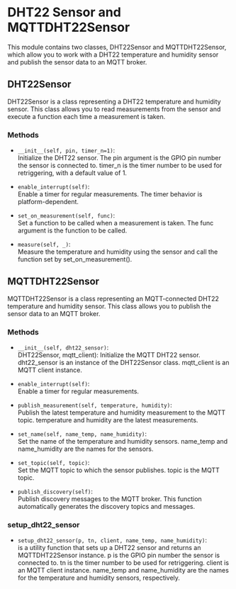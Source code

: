 # DHT22 Sensor and MQTTDHT22Sensor

This module contains two classes, DHT22Sensor and MQTTDHT22Sensor, which allow you to work with a DHT22 temperature and
humidity sensor and publish the sensor data to an MQTT broker.

## DHT22Sensor

DHT22Sensor is a class representing a DHT22 temperature and humidity sensor. This class allows you to read measurements
from the sensor and execute a function each time a measurement is taken.

### Methods

- `__init__(self, pin, timer_n=1)`:\
  Initialize the DHT22 sensor. The pin argument is the GPIO pin number the sensor is
  connected to. timer_n is the timer number to be used for retriggering, with a default value of 1.

- `enable_interrupt(self)`:\
  Enable a timer for regular measurements. The timer behavior is platform-dependent.

- `set_on_measurement(self, func)`:\
  Set a function to be called when a measurement is taken. The func argument is the
  function to be called.

- `measure(self, _)`:\
  Measure the temperature and humidity using the sensor and call the function set by
  set_on_measurement().

## MQTTDHT22Sensor

MQTTDHT22Sensor is a class representing an MQTT-connected DHT22 temperature and humidity sensor. This class allows you
to publish the sensor data to an MQTT broker.

### Methods

- `__init__(self, dht22_sensor)`:\
  DHT22Sensor, mqtt_client): Initialize the MQTT DHT22 sensor. dht22_sensor is an
  instance of the DHT22Sensor class. mqtt_client is an MQTT client instance.

- `enable_interrupt(self)`:\
  Enable a timer for regular measurements.

- `publish_measurement(self, temperature, humidity)`:\
  Publish the latest temperature and humidity measurement to the
  MQTT topic. temperature and humidity are the latest measurements.

- `set_name(self, name_temp, name_humidity)`:\
  Set the name of the temperature and humidity sensors. name_temp and
  name_humidity are the names for the sensors.

- `set_topic(self, topic)`:\
  Set the MQTT topic to which the sensor publishes. topic is the MQTT topic.

- `publish_discovery(self)`:\
  Publish discovery messages to the MQTT broker. This function automatically generates the
  discovery topics and messages.

### setup_dht22_sensor

- `setup_dht22_sensor(p, tn, client, name_temp, name_humidity)`:\
  is a utility function that sets up a DHT22 sensor and
  returns an MQTTDHT22Sensor instance. p is the GPIO pin number the sensor is connected to. tn is the timer number to be
  used for retriggering. client is an MQTT client instance. name_temp and name_humidity are the names for the
  temperature
  and humidity sensors, respectively.

